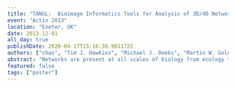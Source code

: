 ```yaml
---
title: "TANGL:  Bioimage Informatics Tools for Analysis of 3D/4D Network Geometries for Life Sciences"
event: "Actin 2013"
location: "Exeter, UK"
date: 2013-12-01
all_day: true
publishDate: 2020-04-17T15:16:36.965172Z
authors: ["chas", "Tim J. Hawkins", "Michael J. Deeks", "Martin W. Goldberg", "Roy A. Quinlan", "Patrick J. Hussey", "Boguslaw Obara"]
abstract: "Networks are present at all scales of biology from ecology to the sub-cellular networks that support cell architecture. The functional capabilities of a network emerge from the complexity and properties of its connections. The appearance of physical networks ca3n be captured by bioimaging technologies such as fluorescence microscopy, however manually extracting the critical structural information from these images is time consuming and virtually impossible for the unaided researcher when considering three-dimensional networks. Bio-networks such as the actin and microtubule cytoskeletons are inherently dynamic, their functions requiring “re-wiring” over time. Comprehending this four-dimensional problem and understanding the consequences to function caused by alterations in network dynamics is an impenetrable task without the support of advanced bioinformatics. The TANGL project will aim to develop, validate and disseminate biological resources and bioimage informatics solutions to enable robust extraction and quantitative characterisation of the architecture and dynamics of 3D and 4D (3D time-series) biological cytoskeletal networks."
featured: false
tags: ["poster"]
---
```


